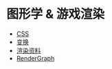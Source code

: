 # 图形学 & 游戏渲染

+ [CSS](./css/README.md)
+ [变换](./transform/README.md)
+ [渲染资料](./reource/README.md)
+ [RenderGraph](./render_graph.md)